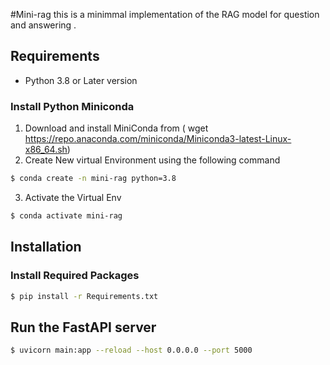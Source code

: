 #Mini-rag
this is a minimmal implementation of the RAG model for question and answering .

## Requirements 

- Python 3.8 or Later version


### Install Python Miniconda
1) Download and install MiniConda from ( wget https://repo.anaconda.com/miniconda/Miniconda3-latest-Linux-x86_64.sh)
2) Create New virtual Environment using the following command 
```bash
$ conda create -n mini-rag python=3.8
```

3) Activate the Virtual Env 

```bash
$ conda activate mini-rag
```
## Installation 

### Install Required Packages 

```bash
$ pip install -r Requirements.txt
```
## Run the FastAPI server 
```bash
$ uvicorn main:app --reload --host 0.0.0.0 --port 5000
```